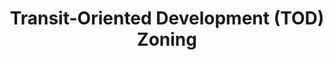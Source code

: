 ---
  slug: "/transit-orienteddevelopment(tod)zoning"
  title: Transit-Oriented Development (TOD) Zoning
  focusAreas: [Environment,Communities,Transportation,Regional Planning]
  principles: [Equity,Resiliency,Sustainability]
  seeOther: [Multimodal Transportation Hubs And Connections,Official Map,TRID]
  trackingProgressLinks: [Commute Mode,Housing Activity,Miles Driven,Population Growth,Transit Ridership]
---